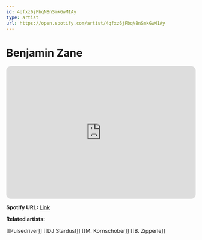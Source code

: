 ```yaml
---
id: 4qfxz6jFbqN8nSmkGwMIAy
type: artist
url: https://open.spotify.com/artist/4qfxz6jFbqN8nSmkGwMIAy
---
```

# Benjamin Zane

<iframe style="border-radius:12px" src="https://open.spotify.com/embed/artist/4qfxz6jFbqN8nSmkGwMIAy" width="100%" height="352" frameBorder="0" allowfullscreen="" allow="autoplay; clipboard-write; encrypted-media; fullscreen; picture-in-picture" loading="lazy"></iframe>

**Spotify URL:** [Link](https://open.spotify.com/artist/4qfxz6jFbqN8nSmkGwMIAy)

**Related artists:**

[[Pulsedriver]]
[[DJ Stardust]]
[[M. Kornschober]]
[[B. Zipperle]]

